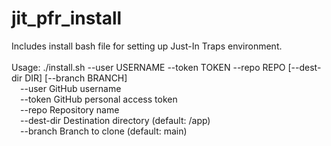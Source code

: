 # jit_pfr_install
Includes install bash file for setting up Just-In Traps environment.
<br/><br/>
Usage: ./install.sh --user USERNAME --token TOKEN --repo REPO [--dest-dir DIR] [--branch BRANCH]<br/>
&emsp;--user       GitHub username<br/>
&emsp;--token      GitHub personal access token<br/>
&emsp;--repo       Repository name<br/>
&emsp;--dest-dir   Destination directory (default: /app)<br/>
&emsp;--branch     Branch to clone (default: main)<br/>

